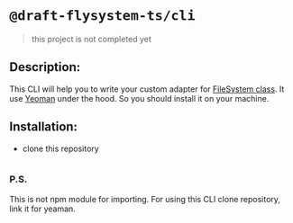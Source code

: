 # `@draft-flysystem-ts/cli`
> this project is not completed yet

## Description:
This CLI will help you to write your custom adapter for [FileSystem class](../flysystem/README.md). It use [Yeoman](https://yeoman.io) under the hood. So you should install it on your machine.

## Installation:
* clone this repository
```

```

### P.S.
This is not npm module for importing. For using this CLI clone repository, link it for yeaman.
